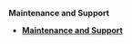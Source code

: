 <strong>Maintenance and Support<strong>

<ul>      
<li><a href="/articles/98_maintenance_and_operational/Maintenance/K2view%20-%20Maintenance%20and%20Support.pdf">Maintenance and Support</a></li>
</ul>


